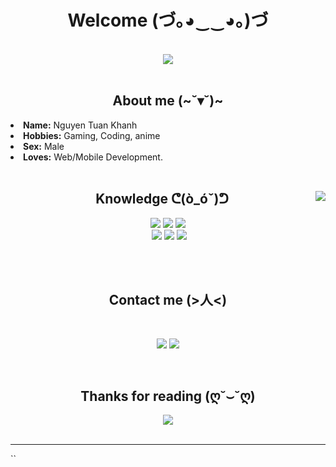 <body>
<h1 align="center">Welcome (づ｡◕‿‿◕｡)づ</h1>

<br>
<div align="center">
<img src="https://media4.giphy.com/media/a6pzK009rlCak/giphy.gif">
</div>
<br>
<div>
<h2 align="center">About me (~˘▾˘)~</h2>
<li>
<b>Name:</b> Nguyen Tuan Khanh </li>
<li>
<b>Hobbies:</b> Gaming, Coding, anime
</li>
<li>
<b>Sex:</b> Male 
</li>
<li>
<b>Loves:</b> Web/Mobile Development.
</li>
<br>

<div>
<img src="https://media2.giphy.com/media/7hW7hXXri33NK/giphy.gif" align="right">
<h2 align="center">Knowledge ᕦ(ò_óˇ)ᕤ</h2>
<p>
</div>
<div>
<p align="center"> <img src="https://img.shields.io/badge/html5%20-%23E34F26.svg?&style=for-the-badge&logo=html5&logoColor=white"/> <img src="https://img.shields.io/badge/css3%20-%231572B6.svg?&style=for-the-badge&logo=css3&logoColor=white"/> <img src="https://img.shields.io/badge/vue%20-%2343853D.svg?&style=for-the-badge&logo=vue&logoColor=white"/><br>
 <img src="https://img.shields.io/badge/node.js%20-%2343853D.svg?&style=for-the-badge&logo=node.js&logoColor=white"/> <img src="https://img.shields.io/badge/javascript%20-%23323330.svg?&style=for-the-badge&logo=javascript&logoColor=%23F7DF1E"/> <img src="https://img.shields.io/badge/React%20-%231572B6.svg?&style=for-the-badge&logo=react&logoColor=white"/><br><br>
</p>
<br>
<h2 align="center">Contact me (>人<)</h2>
<br>
<p align="center"><a href="https://www.facebook.com/nguyenvuzxc1" target="_blank"><img src="https://img.shields.io/badge/Facebook%20-%231DA1F2.svg?&style=for-the-badge&logo=Facebook&logoColor=white"/></a> <a href="https://discord.com" target="_blank"><img src="https://img.shields.io/badge/VuNguyen%235055%20-%237289DA.svg?&style=for-the-badge&logo=discord&logoColor=white"/></a></p>
</div>
<br>
<div>
<h2 align="center">Thanks for reading (ღ˘⌣˘ღ)</h2>
<div align="center">
<img src="https://media.giphy.com/media/rPQaG7o8uqMzS/giphy.gif">
</div>
    </br>
  <div align="center">
</div>
<hr>
</div>
</div>
</body>
``
